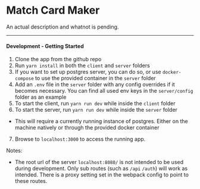 # Match Card Maker

An actual description and whatnot is pending.

---
#### Development - Getting Started
1. Clone the app from the github repo
2. Run `yarn install` in both the `client` and `server` folders
3. If you want to set up postgres server, you can do so, or use `docker-compose` to use the provided container in the `server` folder
4. Add an `.env` file in the `server` folder with any config overrides if it becomes necessary. You can find all used env keys in the `server/config` folder as an example
5. To start the client, run `yarn run dev` while inside the `client` folder
6. To start the server, run `yarn run dev` while inside the `server` folder
  - This will require a currently running instance of postgres. Either on the machine natively or through the provided docker container
7. Browse to `localhost:3000` to access the running app. 

Notes:
- The root url of the server `localhost:8080/` is not intended to be used during development. Only sub routes (such as `/api` `/auth`) will work as intended. There is a proxy setting set in the webpack config to point to these routes.